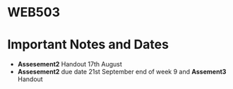 # WEB503
# Important Notes and Dates

* **Assesement2**  Handout 17th August
* **Assesement2**  due date 21st September end of week 9 and **Assement3**  Handout

